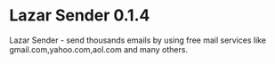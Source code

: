 Lazar Sender 0.1.4
===========

Lazar Sender - send thousands emails by using free mail services like gmail.com,yahoo.com,aol.com and many others.
